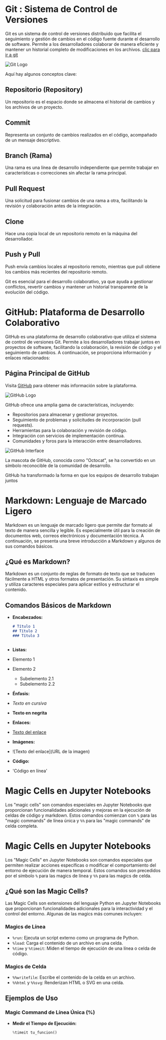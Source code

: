 # Git : Sistema de Control de Versiones


Git es un sistema de control de versiones distribuido que facilita el seguimiento y gestión 
de cambios en el código fuente durante el desarrollo de software. 
    Permite a los desarrolladores colaborar de manera eficiente y mantener un historial completo 
de modificaciones en los archivos. [clic para ir a git](https://git-scm.com/)

![Git Logo](https://git-scm.com/images/logos/downloads/Git-Logo-2Color.png)

    
Aquí hay algunos conceptos clave:

    
## Repositorio (Repository)
Un repositorio es el espacio donde se almacena el historial de cambios y los archivos de un proyecto.

## Commit
Representa un conjunto de cambios realizados en el código, acompañado de un mensaje descriptivo.

## Branch (Rama)
Una rama es una línea de desarrollo independiente que permite trabajar en características o correcciones sin afectar la rama principal.

## Pull Request
Una solicitud para fusionar cambios de una rama a otra, facilitando la revisión y colaboración antes de la integración.

## Clone
Hace una copia local de un repositorio remoto en la máquina del desarrollador.

## Push y Pull
Push envía cambios locales al repositorio remoto, mientras que pull obtiene los cambios más recientes del repositorio remoto.

Git es esencial para el desarrollo colaborativo, ya que ayuda a gestionar conflictos, revertir cambios y mantener un historial transparente de la evolución del código.


# GitHub: Plataforma de Desarrollo Colaborativo

GitHub es una plataforma de desarrollo colaborativo que utiliza el sistema de control de versiones Git. Permite a los desarrolladores trabajar juntos en proyectos de software, facilitando la colaboración, la revisión de código y el seguimiento de cambios. A continuación, se proporciona información y enlaces relacionados:

## Página Principal de GitHub
Visita [GitHub](https://github.com) para obtener más información sobre la plataforma.


![GitHub Logo](https://github.githubassets.com/images/modules/logos_page/GitHub-Mark.png)

GitHub ofrece una amplia gama de características, incluyendo:

- Repositorios para almacenar y gestionar proyectos.
- Seguimiento de problemas y solicitudes de incorporación (pull requests).
- Herramientas para la colaboración y revisión de código.
- Integración con servicios de implementación continua.
- Comunidades y foros para la interacción entre desarrolladores.

![GitHub Interface](https://github.githubassets.com/images/modules/logos_page/Octocat.png)

La mascota de GitHub, conocida como "Octocat", se ha convertido en un símbolo reconocible de la comunidad de desarrollo.

GitHub ha transformado la forma en que los equipos de desarrollo trabajan juntos

# Markdown: Lenguaje de Marcado Ligero

Markdown es un lenguaje de marcado ligero que permite dar formato al texto de manera sencilla y legible. Es especialmente útil para la creación de documentos web, correos electrónicos y documentación técnica. A continuación, se presenta una breve introducción a Markdown y algunos de sus comandos básicos.

## ¿Qué es Markdown?

Markdown es un conjunto de reglas de formato de texto que se traducen fácilmente a HTML y otros formatos de presentación. Su sintaxis es simple y utiliza caracteres especiales para aplicar estilos y estructurar el contenido.

## Comandos Básicos de Markdown

- **Encabezados:**
  ```markdown
  # Título 1
  ## Título 2
  ### Título 3
  
  
  
- **Listas:**
- Elemento 1
- Elemento 2
  - Subelemento 2.1
  - Subelemento 2.2
  
- **Énfasis:**
- *Texto en cursiva*
- **Texto en negrita**


- **Enlaces:**
- [Texto del enlace](URL)


- **Imágenes:**
- ![Texto del enlace](URL de la imagen)

- **Código:**
- 'Código en línea'


# Magic Cells en Jupyter Notebooks

Los "magic cells" son comandos especiales en Jupyter Notebooks que proporcionan funcionalidades adicionales y mejoras en la ejecución de celdas de código y markdown. Estos comandos comienzan con `%` para las "magic commands" de línea única y `%%` para las "magic commands" de celda completa.

# Magic Cells en Jupyter Notebooks

Los "Magic Cells" en Jupyter Notebooks son comandos especiales que permiten realizar acciones específicas o modificar el comportamiento del entorno de ejecución de manera temporal. Estos comandos son precedidos por el símbolo `%` para las magics de línea y `%%` para las magics de celda.

## ¿Qué son las Magic Cells?

Las Magic Cells son extensiones del lenguaje Python en Jupyter Notebooks que proporcionan funcionalidades adicionales para la interactividad y el control del entorno. Algunas de las magics más comunes incluyen:

### Magics de Línea

- `%run`: Ejecuta un script externo como un programa de Python.
- `%load`: Carga el contenido de un archivo en una celda.
- `%time` y `%timeit`: Miden el tiempo de ejecución de una línea o celda de código.

### Magics de Celda

- `%%writefile`: Escribe el contenido de la celda en un archivo.
- `%%html` y `%%svg`: Renderizan HTML o SVG en una celda.


## Ejemplos de Uso

### Magic Command de Línea Única (%)

- **Medir el Tiempo de Ejecución:**
  ```python
  %timeit tu_funcion()











